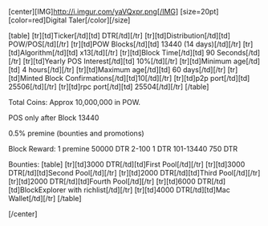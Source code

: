 [center][IMG]http://i.imgur.com/yaVQxpr.png[/IMG]
[size=20pt][color=red]Digital Taler[/color][/size]


[table]
[tr][td]Ticker[/td][td] DTR[/td][/tr]
[tr][td]Distribution[/td][td] POW/POS[/td][/tr]
[tr][td]POW Blocks[/td][td] 13440 (14 days)[/td][/tr]
[tr][td]Algorithm[/td][td] x13[/td][/tr]
[tr][td]Block Time[/td][td] 90 Seconds[/td][/tr]
[tr][td]Yearly POS Interest[/td][td] 10%[/td][/tr]
[tr][td]Minimum age[/td][td] 4 hours[/td][/tr]
[tr][td]Maximum age[/td][td] 60 days[/td][/tr]
[tr][td]Minted Block Confirmations[/td][td]10[/td][/tr]
[tr][td]p2p port[/td][td] 25506[/td][/tr]
[tr][td]rpc port[/td][td] 25504[/td][/tr]
[/table]

Total Coins: Approx 10,000,000 in POW.

POS only after Block 13440

0.5% premine (bounties and promotions)

Block Reward: 1 premine 50000 DTR
                    2-100            1 DTR
                    101-13440  750 DTR

Bounties:
[table]
[tr][td]3000 DTR[/td][td]First Pool[/td][/tr]
[tr][td]3000 DTR[/td][td]Second Pool[/td][/tr]
[tr][td]2000 DTR[/td][td]Third Pool[/td][/tr]
[tr][td]2000 DTR[/td][td]Fourth Pool[/td][/tr]
[tr][td]6000 DTR[/td][td]BlockExplorer with richlist[/td][/tr]
[tr][td]4000 DTR[/td][td]Mac Wallet[/td][/tr]
[/table]

[/center]


